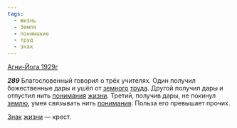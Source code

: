 ```yaml
---
tags:
  - жизнь
  - Земля
  - понимание
  - труд
  - знак
---
```


[Агни-Йога 1929г](https://127.0.0.1:4002/agni/1929)

___289___
Благословенный говорил о трёх учителях. Один получил божественные дары и ушёл от [земного](../../../tags/#Земля) [труда](../../../tags/#труд). Другой получил дары и отпустил нить [понимания](../../../tags/#понимание) [жизни](../../../tags/#жизнь). Третий, получив дары, не покинул [землю](../../../tags/#Земля), умея связывать нить [понимания](../../../tags/#понимание). Польза его превышает прочих.   

[Знак](../../../tags/#знак) [жизни](../../../tags/#жизнь) — крест.